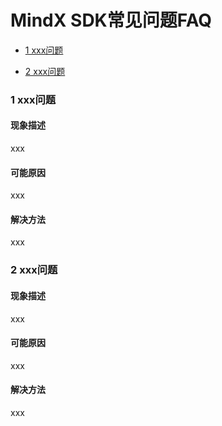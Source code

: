# MindX SDK常见问题FAQ

- [1 xxx问题](#1-xxx问题)

- [2 xxx问题](#2-xxx问题)



### 1 xxx问题

####  现象描述

xxx

####  可能原因

xxx

#### 解决方法

xxx





### 2 xxx问题

####  现象描述

xxx

####  可能原因

xxx

#### 解决方法

xxx

